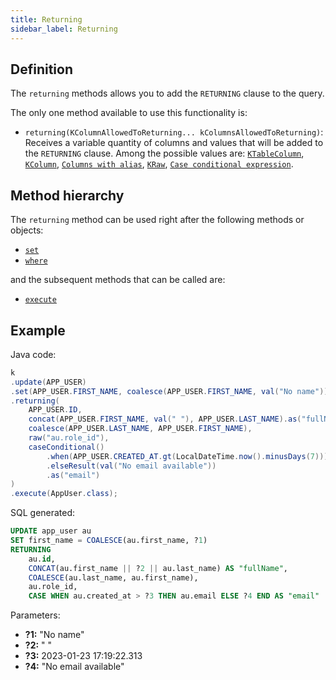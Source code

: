 ```yaml
---
title: Returning
sidebar_label: Returning
---
```


## Definition

The `returning` methods allows you to add the `RETURNING` clause to the query.

The only one method available to use this functionality is:

- `returning(KColumnAllowedToReturning... kColumnsAllowedToReturning)`: Receives a variable quantity of columns and values that will be added to the `RETURNING` clause. Among the possible values are: [`KTableColumn`](/docs/misc/select-list-values#1-ktablecolumn), [`KColumn`](/docs/misc/select-list-values#2-kcolumn), [`Columns with alias`](/docs/misc/select-list-values#6-columns-with-alias), [`KRaw`](/docs/misc/select-list-values#7-kraw), [`Case conditional expression`](/docs/misc/select-list-values#8-case-conditional-expression).

## Method hierarchy

The `returning` method can be used right after the following methods or objects:

- [`set`](/docs/update-statement/set/)
- [`where`](/docs/update-statement/where/)

and the subsequent methods that can be called are:

- [`execute`](/docs/select-statement/select/)

## Example

Java code:

```java
k
.update(APP_USER)
.set(APP_USER.FIRST_NAME, coalesce(APP_USER.FIRST_NAME, val("No name")))
.returning(
    APP_USER.ID,
    concat(APP_USER.FIRST_NAME, val(" "), APP_USER.LAST_NAME).as("fullName"),
    coalesce(APP_USER.LAST_NAME, APP_USER.FIRST_NAME),
    raw("au.role_id"),
    caseConditional()
        .when(APP_USER.CREATED_AT.gt(LocalDateTime.now().minusDays(7))).then(APP_USER.EMAIL)
        .elseResult(val("No email available"))
        .as("email")
)
.execute(AppUser.class);
```

SQL generated:

```sql
UPDATE app_user au
SET first_name = COALESCE(au.first_name, ?1)
RETURNING
    au.id,
    CONCAT(au.first_name || ?2 || au.last_name) AS "fullName",
    COALESCE(au.last_name, au.first_name),
    au.role_id,
    CASE WHEN au.created_at > ?3 THEN au.email ELSE ?4 END AS "email"
```

Parameters:

- **?1:** "No name"
- **?2:** " "
- **?3:** 2023-01-23 17:19:22.313
- **?4:** "No email available"